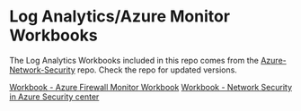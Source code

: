 # Log Analytics/Azure Monitor Workbooks

The Log Analytics Workbooks included in this repo comes from the [Azure-Network-Security](https://github.com/Azure/Azure-Network-Security) repo. Check the repo for updated versions.

[Workbook - Azure Firewall Monitor Workbook](https://github.com/Azure/Azure-Network-Security/tree/master/Azure%20Firewall/Workbook%20-%20Azure%20Firewall%20Monitor%20Workbook)
[Workbook - Network Security in Azure Security center](https://github.com/Azure/Azure-Network-Security/tree/master/Azure%20Firewall/Workbook%20-%20Network%20Security%20in%20Azure%20Security%20center)
